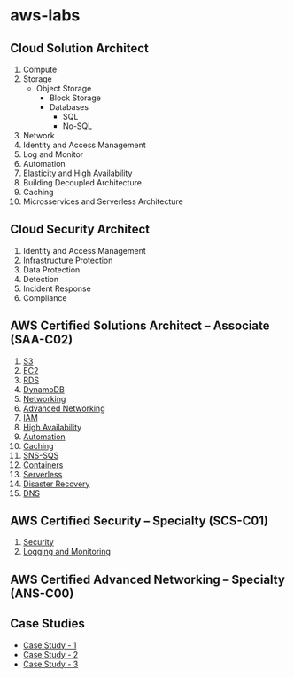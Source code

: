 # aws-labs

## Cloud Solution Architect
 1. Compute
 2. Storage
    * Object Storage
      * Block Storage
      * Databases
        * SQL
        * No-SQL
3. Network
4. Identity and Access Management
5. Log and Monitor
6. Automation
7. Elasticity and High Availability
8. Building Decoupled Architecture
9. Caching 
10. Microsservices and Serverless Architecture


## Cloud Security Architect
1. Identity and Access Management
2. Infrastructure Protection
3. Data Protection 
4. Detection
5. Incident Response
6. Compliance
   
## AWS Certified Solutions Architect – Associate (SAA-C02)
1. [S3](./s3/README.md)
2. [EC2](./ec2/README.md)
3. [RDS](./rds/README.md)
4. [DynamoDB](./dynamodb/README.md)
5. [Networking](./networking/README.md)
6. [Advanced Networking](./advanced-networking/README.md)
7. [IAM](./iam/README.md)
8. [High Availability](./scaling/README.md)
9. [Automation](./automation/README.md)
10. [Caching](./caching/README.md)
11. [SNS-SQS](./sns-sqs/README.md)
12. [Containers](./ecs/README.md)
13. [Serverless](./serverless/README.md)
14. [Disaster Recovery](./dr/README.md)
15. [DNS](./dns/README.md)


## AWS Certified Security – Specialty (SCS-C01)
1. [Security](./security/README.md)
2. [Logging and Monitoring](./security/README.md)

  
## AWS Certified Advanced Networking – Specialty (ANS-C00)


## Case Studies
* [Case Study - 1](./case1/README.md)
* [Case Study - 2](./case2/README.md)
* [Case Study - 3](./case3/README.md)